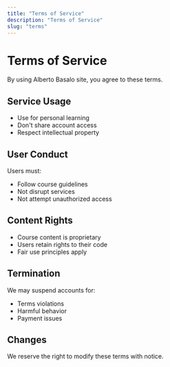 ```yaml
---
title: "Terms of Service"
description: "Terms of Service"
slug: "terms"
---
```


# Terms of Service

By using Alberto Basalo site, you agree to these terms.

## Service Usage

- Use for personal learning
- Don't share account access
- Respect intellectual property

## User Conduct

Users must:

- Follow course guidelines
- Not disrupt services
- Not attempt unauthorized access

## Content Rights

- Course content is proprietary
- Users retain rights to their code
- Fair use principles apply

## Termination

We may suspend accounts for:

- Terms violations
- Harmful behavior
- Payment issues

## Changes

We reserve the right to modify these terms with notice.
